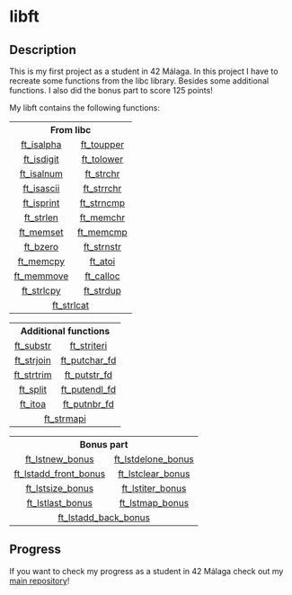 <!-- Title -->

# libft

<!-- Description -->

## Description

This is my first project as a student in 42 Málaga. In this project I have to recreate some functions from the libc library. Besides some additional functions. I also did the bonus part to score 125 points!

My libft contains the following functions:

<!-- LIBC functions -->

<table>
  <tr>
    <th colspan = "2"><strong>From libc</strong></th>
  </tr>
  <tr>
    <td align = "center"><a href = "ft_isalpha.c">ft_isalpha</a></td>
    <td align = "center"><a href = "ft_toupper.c">ft_toupper</a></td>
  </tr>
  <tr>
    <td align = "center"><a href = "ft_isdigit.c">ft_isdigit</a></td>
    <td align = "center"><a href = "ft_tolower.c">ft_tolower</a></td>
  </tr>
  <tr>
    <td align = "center"><a href = "ft_isalnum.c">ft_isalnum</a></td>
    <td align = "center"><a href = "ft_strchr.c">ft_strchr</a></td>
  </tr>
  <tr>
    <td align = "center"><a href = "ft_isascii.c">ft_isascii</a></td>
    <td align = "center"><a href = "ft_strrchr.c">ft_strrchr</a></td>
  </tr>
  <tr>
    <td align = "center"><a href = "ft_isprint.c">ft_isprint</a></td>
    <td align = "center"><a href = "ft_strncmp.c">ft_strncmp</a></td>
  </tr>
  <tr>
    <td align = "center"><a href = "ft_strlen.c">ft_strlen</a></td>
    <td align = "center"><a href = "ft_memchr.c">ft_memchr</a></td>
  </tr>
  <tr>
    <td align = "center"><a href = "ft_memset.c">ft_memset</a></td>
    <td align = "center"><a href = "ft_memcmp.c">ft_memcmp</a></td>
  </tr>
  <tr>
    <td align = "center"><a href = "ft_bzero.c">ft_bzero</a></td>
    <td align = "center"><a href = "ft_strnstr.c">ft_strnstr</a></td>
  </tr>
  <tr>
    <td align = "center"><a href = "ft_memcpy.c">ft_memcpy</a></td>
    <td align = "center"><a href = "ft_atoi.c">ft_atoi</a></td>
  </tr>
  <tr>
    <td align = "center"><a href = "ft_memmove.c">ft_memmove</a></td>
    <td align = "center"><a href = "ft_calloc.c">ft_calloc</a></td>
  </tr>
  <tr>
    <td align = "center"><a href = "ft_strlcpy.c">ft_strlcpy</a></td>
    <td align = "center"><a href = "ft_strdup.c">ft_strdup</a></td>
  </tr>
  <tr>
    <td align = "center" colspan = "2"><a href = "ft_strclat.c">ft_strlcat</a></td>
    
  </tr>
</table>

<!-- Additional functions -->

<table>
  <tr>
    <th colspan = "2">Additional functions</th>
  </tr>
  <tr>
    <td align = "center"><a href = "ft_substr.c">ft_substr</a></td>
    <td align = "center"><a href = "ft_striteri.c">ft_striteri</a></td>
  </tr>
  <tr>
    <td align = "center"><a href = "ft_strjoin.c">ft_strjoin</a></td>
    <td align = "center"><a href = "ft_putchar_fd.c">ft_putchar_fd</a></td>
  </tr>
  <tr>
    <td align = "center"><a href = "ft_strtrim.c">ft_strtrim</a></td>
    <td align = "center"><a href = "ft_putstr_fd.c">ft_putstr_fd</a></td>
  </tr>
  <tr>
    <td align = "center"><a href = "ft_split.c">ft_split</a></td>
    <td align = "center"><a href = "ft_putendl_fd.c">ft_putendl_fd</a></td>
  </tr>
  <tr>
    <td align = "center"><a href = "ft_itoa.c">ft_itoa</a></td>
    <td align = "center"><a href = "ft_putnbr_fd.c">ft_putnbr_fd</a></td>
  </tr>
  <tr>
    <td align = "center" colspan = "2"><a href = "ft_strmapi.c">ft_strmapi</a></td>
  </tr>
</table>

<!-- Bonus part -->

<table>
  <tr>
    <th colspan = "2">Bonus part</th>
  </tr>
  <tr>
    <td align = "center"><a href = "ft_lstnew_bonus.c">ft_lstnew_bonus</a></td>
    <td align = "center"><a href = "ft_lstdelone_bonus.c">ft_lstdelone_bonus</a></td>
  </tr>
  <tr>
    <td align = "center"><a href = "ft_lstadd_front_bonus.c">ft_lstadd_front_bonus</a></td>
    <td align = "center"><a href = "ft_lstclear_bonus.c">ft_lstclear_bonus</a></td>
  </tr>
  <tr>
    <td align = "center"><a href = "ft_lstsize_bonus.c">ft_lstsize_bonus</a></td>
    <td align = "center"><a href = "ft_lstiter_bonus.c">ft_lstiter_bonus</a></td>
  </tr>
  <tr>
    <td align = "center"><a href = "ft_lstlast_bonus.c">ft_lstlast_bonus</a></td>
    <td align = "center"><a href = "ft_lstmap_bonus.c">ft_lstmap_bonus</a></td>
  </tr>
  <tr>
    <td align = "center" colspan = "2"><a href = "ft_lstadd_back.c">ft_lstadd_back_bonus</a></td>
  </tr>
</table>

<!-- Checkout -->

## Progress

If you want to check my progress as a student in 42 Málaga check out my <a href = "https://github.com/SrRecursive/42Malaga">main repository</a>!
